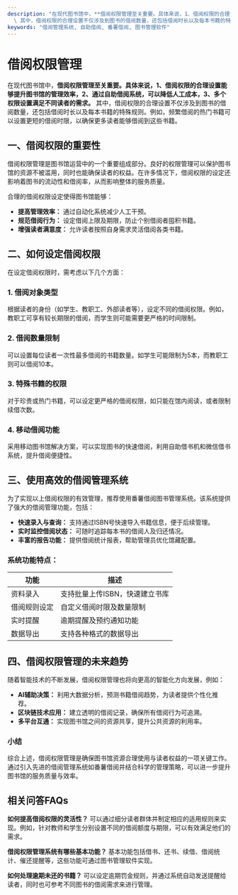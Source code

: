 ```yaml
---
description: "在现代图书馆中，**借阅权限管理至关重要。具体来说，1、借阅权限的合理设置能够提升图书馆的管理效率，2、通过自助借阅系统，可以降低人工成本，3、多个权限设置满足不同读者的需求。**\
  \ 其中，借阅权限的合理设置不仅涉及到图书的借阅数量，还包括借阅时长以及每本书籍的特殊规则。例如，频繁借阅的热门书籍可以设置更短的借阅时限，以确保更多读者能够借阅到这些书籍。"
keywords: "借阅管理系统, 自助借阅, 番薯借阅, 图书管理软件"
---
```

# 借阅权限管理

在现代图书馆中，**借阅权限管理至关重要。具体来说，1、借阅权限的合理设置能够提升图书馆的管理效率，2、通过自助借阅系统，可以降低人工成本，3、多个权限设置满足不同读者的需求。** 其中，借阅权限的合理设置不仅涉及到图书的借阅数量，还包括借阅时长以及每本书籍的特殊规则。例如，频繁借阅的热门书籍可以设置更短的借阅时限，以确保更多读者能够借阅到这些书籍。

## **一、借阅权限的重要性**

借阅权限管理是图书馆运营中的一个重要组成部分。良好的权限管理可以保护图书馆的资源不被滥用，同时也能确保读者的权益。在许多情况下，借阅权限的设定还影响着图书的流动性和借阅率，从而影响整体的服务质量。

合理的借阅权限设定使得图书馆能够：

- **提高管理效率：** 通过自动化系统减少人工干预。
- **规范借阅行为：** 设定借阅上限及期限，防止个别借阅者囤积书籍。
- **增强读者满意度：** 允许读者按照自身需求灵活借阅各类书籍。

## **二、如何设定借阅权限**

在设定借阅权限时，需考虑以下几个方面：

### 1. 借阅对象类型
根据读者的身份（如学生、教职工、外部读者等），设定不同的借阅权限。例如，教职工可享有较长期限的借阅，而学生则可能需要更严格的时间限制。

### 2. 借阅数量限制
可以设置每位读者一次性最多借阅的书籍数量。如学生可能限制为5本，而教职工则可以借阅10本。

### 3. 特殊书籍的权限
对于珍贵或热门书籍，可以设定更严格的借阅权限，如只能在馆内阅读，或者限制续借次数。

### 4. 移动借阅功能
采用移动图书馆解决方案，可以实现图书的快速借阅，利用自助借书机和微信借书系统，提升借阅便捷性。

## **三、使用高效的借阅管理系统**

为了实现以上借阅权限的有效管理，推荐使用番薯借阅图书管理系统。该系统提供了强大的借阅管理功能，包括：

- **快速录入与查询：** 支持通过ISBN号快速导入书籍信息，便于后续管理。
- **实时监控借阅状态：** 可随时追踪每本书的借阅人及归还情况。
- **丰富的报告功能：** 提供借阅统计报表，帮助管理员优化馆藏配置。

### 系统功能特点：

| 功能              | 描述                               |
|------------------|------------------------------------|
| 资料录入        | 支持批量上传ISBN，快速建立书库    |
| 借阅规则设定    | 自定义借阅时限及数量限制          |
| 实时提醒        | 逾期提醒及预约通知功能            |
| 数据导出        | 支持各种格式的数据导出            |

## **四、借阅权限管理的未来趋势**

随着智能技术的不断发展，借阅权限管理也将向更高的智能化方向发展，例如：

- **AI辅助决策：** 利用大数据分析，预测书籍借阅趋势，为读者提供个性化推荐。
- **区块链技术应用：** 建立透明的借阅记录，确保所有借阅行为可追溯。
- **多平台互通：** 实现图书馆之间的资源共享，提升公共资源的利用率。

### 小结

综合上述，借阅权限管理是确保图书馆资源合理使用与读者权益的一项关键工作。通过引入先进的借阅管理系统如番薯借阅并结合科学的管理策略，可以进一步提升图书馆的服务质量与效率。

## 相关问答FAQs

**如何提高借阅权限的灵活性？**
可以通过细分读者群体并制定相应的适用规则来实现。例如，针对教师和学生分别设置不同的借阅额度与期限，可以有效满足他们的需求。

**借阅权限管理系统有哪些基本功能？**
基本功能包括借书、还书、续借、借阅统计、催还提醒等，这些功能可通过图书管理软件实现。

**如何处理逾期未还的书籍？**
可以设定逾期罚金规则，并通过系统自动发送提醒给读者，同时也可参考不同图书的借阅需求来进行管理。
